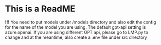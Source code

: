 
# This is a ReadME

__!!!__
You need to put models under /models directory and also edit the config for the name of the model you are using.
The default gpt-api setting is azure.openai. If you are using different GPT api, please go to LMP.py to change and at the meantime, also create a .env file under src directory